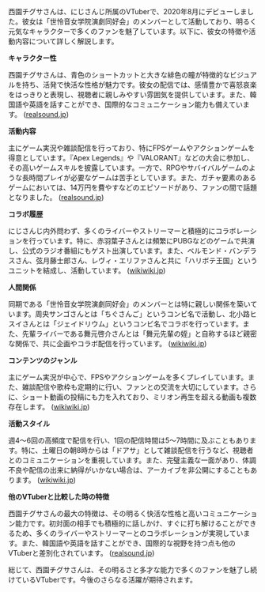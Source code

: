 西園チグサさんは、にじさんじ所属のVTuberで、2020年8月にデビューしました。彼女は「世怜音女学院演劇同好会」のメンバーとして活動しており、明るく元気なキャラクターで多くのファンを魅了しています。以下に、彼女の特徴や活動内容について詳しく解説します。

**キャラクター性**

西園チグサさんは、青色のショートカットと大きな緋色の瞳が特徴的なビジュアルを持ち、活発で快活な性格が魅力です。彼女の配信では、感情豊かで喜怒哀楽をはっきりと表現し、視聴者に親しみやすい雰囲気を提供しています。また、韓国語や英語を話すことができ、国際的なコミュニケーション能力も備えています。 ([realsound.jp](https://realsound.jp/tech/2023/10/post-1460413.html?utm_source=openai))

**活動内容**

主にゲーム実況や雑談配信を行っており、特にFPSゲームやアクションゲームを得意としています。『Apex Legends』や『VALORANT』などの大会に参加し、その高いゲームスキルを披露しています。一方で、RPGやサバイバルゲームのような長時間プレイが必要なゲームは苦手としています。また、ガチャ要素のあるゲームにおいては、14万円を費やすなどのエピソードがあり、ファンの間で話題となりました。 ([realsound.jp](https://realsound.jp/tech/2023/10/post-1460413_2.html?utm_source=openai))

**コラボ履歴**

にじさんじ内外問わず、多くのライバーやストリーマーと積極的にコラボレーションを行っています。特に、赤羽葉子さんとは頻繁にPUBGなどのゲームで共演し、公式のラジオ番組にもゲスト出演しています。また、ベルモンド・バンデラスさん、弦月藤士郎さん、レヴィ・エリファさんと共に「ハリボテ王国」というユニットを結成し、活動しています。 ([wikiwiki.jp](https://wikiwiki.jp/nijisanji/%E8%A5%BF%E5%9C%92%E3%83%81%E3%82%B0%E3%82%B5?utm_source=openai))

**人間関係**

同期である「世怜音女学院演劇同好会」のメンバーとは特に親しい関係を築いています。周央サンゴさんとは「ちぐさんご」というコンビ名で活動し、北小路ヒスイさんとは「ジェイドリウム」というコンビ名でコラボを行っています。また、先輩ライバーである舞元啓介さんとは「舞元先輩の姪」と自称するほど親密な関係で、共に企画やコラボ配信を行っています。 ([wikiwiki.jp](https://wikiwiki.jp/nijisanji/%E8%A5%BF%E5%9C%92%E3%83%81%E3%82%B0%E3%82%B5?utm_source=openai))

**コンテンツのジャンル**

主にゲーム実況が中心で、FPSやアクションゲームを多くプレイしています。また、雑談配信や歌枠も定期的に行い、ファンとの交流を大切にしています。さらに、ショート動画の投稿にも力を入れており、ミリオン再生を超える動画も複数存在します。 ([wikiwiki.jp](https://wikiwiki.jp/nijisanji/%E8%A5%BF%E5%9C%92%E3%83%81%E3%82%B0%E3%82%B5?utm_source=openai))

**活動スタイル**

週4～6回の高頻度で配信を行い、1回の配信時間は5～7時間に及ぶこともあります。特に、土曜日の朝8時からは「ドアサ」として雑談配信を行うなど、視聴者とのコミュニケーションを重視しています。また、完璧主義な一面があり、体調不良や配信の出来に納得がいかない場合は、アーカイブを非公開にすることもあります。 ([wikiwiki.jp](https://wikiwiki.jp/nijisanji/%E8%A5%BF%E5%9C%92%E3%83%81%E3%82%B0%E3%82%B5?utm_source=openai))

**他のVTuberと比較した時の特徴**

西園チグサさんの最大の特徴は、その明るく快活な性格と高いコミュニケーション能力です。初対面の相手でも積極的に話しかけ、すぐに打ち解けることができるため、多くのライバーやストリーマーとのコラボレーションが実現しています。また、韓国語や英語を話すことができ、国際的な視野を持つ点も他のVTuberと差別化されています。 ([realsound.jp](https://realsound.jp/tech/2023/10/post-1460413.html?utm_source=openai))

総じて、西園チグサさんは、その明るさと多才な能力で多くのファンを魅了し続けているVTuberです。今後のさらなる活躍が期待されます。 